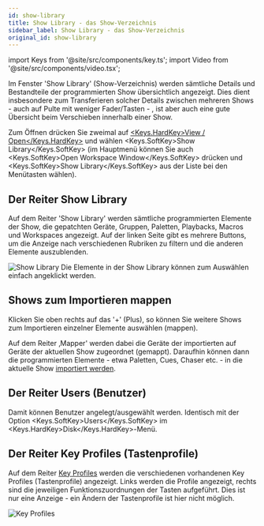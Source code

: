 ```yaml
---
id: show-library
title: Show Library - das Show-Verzeichnis
sidebar_label: Show Library - das Show-Verzeichnis
original_id: show-library
---
```


import Keys from '@site/src/components/key.ts';
import Video from '@site/src/components/video.tsx';

Im Fenster 'Show Library' (Show-Verzeichnis) werden sämtliche Details
und Bestandteile der programmierten Show übersichtlich angezeigt. Dies
dient insbesondere zum Transferieren solcher Details zwischen mehreren
Shows - auch auf Pulte mit weniger Fader/Tasten - , ist aber auch eine
gute Übersicht beim Verschieben innerhalb einer Show.

Zum Öffnen drücken Sie zweimal auf 
[<Keys.HardKey>View / Open</Keys.HardKey>](../titan-basics/workspace-windows.md#auswahl-und-positionierung-der-arbeitsfenster) 
und wählen <Keys.SoftKey>Show Library</Keys.SoftKey> (im Hauptmenü können Sie auch <Keys.SoftKey>Open Workspace Window</Keys.SoftKey> 
drücken und <Keys.SoftKey>Show Library</Keys.SoftKey> aus der Liste bei den Menütasten wählen).

## Der Reiter Show Library

Auf dem Reiter 'Show Library' werden sämtliche programmierten Elemente
der Show, die gepatchten Geräte, Gruppen, Paletten, Playbacks, Macros
und Workspaces angezeigt. Auf der linken Seite gibt es mehrere Buttons,
um die Anzeige nach verschiedenen Rubriken zu filtern und die anderen
Elemente auszublenden.

![Show Library](/docs/images/Show-Library.png)
Die Elemente in der Show Library können zum Auswählen einfach angeklickt
werden.

## Shows zum Importieren mappen

Klicken Sie oben rechts auf das '+' (Plus), so können Sie weitere Shows
zum Importieren einzelner Elemente auswählen (mappen).

Auf dem Reiter ‚Mapper' werden dabei die Geräte der importierten auf
Geräte der aktuellen Show zugeordnet (gemappt). Daraufhin können dann
die programmierten Elemente - etwa Paletten, Cues, Chaser etc. - in
die aktuelle Show [importiert werden](../titan-basics/loading-and-saving-shows.md#teile-aus-anderen-shows-importieren).

## Der Reiter Users (Benutzer)

Damit können Benutzer angelegt/ausgewählt werden. Identisch mit der
Option <Keys.SoftKey>Users</Keys.SoftKey> im <Keys.HardKey>Disk</Keys.HardKey>-Menü.

## Der Reiter Key Profiles (Tastenprofile)

Auf dem Reiter [Key Profiles](../system-settings/key-profiles.md) werden 
die verschiedenen vorhandenen Key Profiles (Tastenprofile) angezeigt. 
Links werden die Profile angezeigt, rechts sind die jeweiligen 
Funktionszuordnungen der Tasten aufgeführt. Dies ist nur eine Anzeige -
ein Ändern der Tastenprofile ist hier nicht möglich.

![Key Profiles](/docs/images/Key-Profiles.png)
